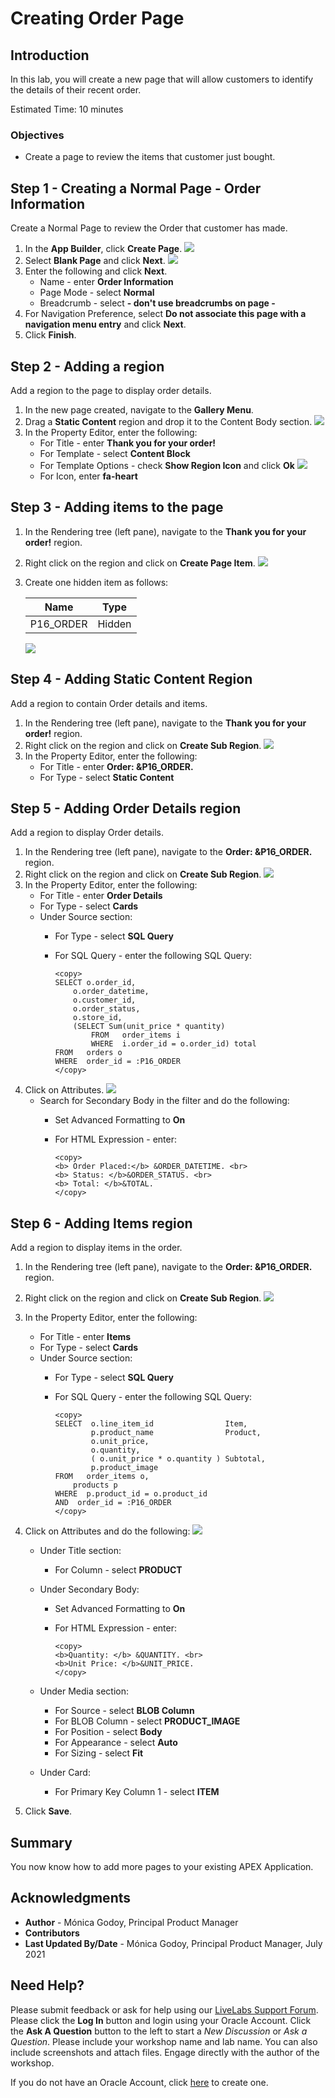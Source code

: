 # Creating Order Page

## Introduction

In this lab, you will create a new page that will allow customers to identify the details of their recent order.

Estimated Time: 10 minutes

### Objectives
- Create a page to review the items that customer just bought.

## **Step 1** - Creating a Normal Page - Order Information
Create a Normal Page to review the Order that customer has made.

1. In the **App Builder**, click **Create Page**.
    ![](images/create-page.png " ")
2. Select **Blank Page** and click **Next**.
    ![](images/blank-page.png " ")
3. Enter the following and click **Next**.
    - Name - enter **Order Information**
    - Page Mode - select **Normal**
    - Breadcrumb - select **- don't use breadcrumbs on page -** 
4. For Navigation Preference, select **Do not associate this page with a navigation menu entry** and click **Next**.
5. Click **Finish**.

## **Step 2** - Adding a region 
Add a region to the page to display order details.

1. In the new page created, navigate to the **Gallery Menu**.
2. Drag a **Static Content** region and drop it to the Content Body section.
    ![](images/create-static.png " ")
3. In the Property Editor, enter the following:
    - For Title - enter **Thank you for your order!**
    - For Template - select **Content Block**
    - For Template Options - check **Show Region Icon** and click **Ok**
        ![](images/template-options.png " ")
    - For Icon, enter **fa-heart**

## **Step 3** - Adding items to the page
1. In the Rendering tree (left pane), navigate to the **Thank you for your order!** region.
2. Right click on the region and click on **Create Page Item**.
    ![](images/create-item.png " ")
3. Create one hidden item as follows:

    | Name |  Type  | 
    | --- |  --- | 
    | P16_ORDER | Hidden |

    ![](images/order-item.png " ")    
    
## **Step 4** - Adding Static Content Region
Add a region to contain Order details and items.

1. In the Rendering tree (left pane), navigate to the **Thank you for your order!** region.
2. Right click on the region and click on **Create Sub Region**.
    ![](images/create-sub-region.png " ")
3. In the Property Editor, enter the following:
    - For Title - enter **Order: &P16_ORDER.**
    - For Type - select **Static Content**

## **Step 5** - Adding Order Details region
Add a region to display Order details.

1. In the Rendering tree (left pane), navigate to the **Order: &P16_ORDER.** region.
2. Right click on the region and click on **Create Sub Region**.
    ![](images/create-sub-region2.png " ")
3. In the Property Editor, enter the following:
    - For Title - enter **Order Details**
    - For Type - select **Cards**
    - Under Source section:
        - For Type - select **SQL Query**
        - For SQL Query - enter the following SQL Query:

            ``` 
            <copy>
            SELECT o.order_id,
                o.order_datetime,
                o.customer_id,
                o.order_status,
                o.store_id,
                (SELECT Sum(unit_price * quantity)
                    FROM   order_items i
                    WHERE  i.order_id = o.order_id) total
            FROM   orders o
            WHERE  order_id = :P16_ORDER 
            </copy>
            ```
4. Click on Attributes.
    ![](images/attributes.png " ")
    -  Search for Secondary Body in the filter and do the following:
        - Set Advanced Formatting to **On**
        - For HTML Expression - enter:

            ``` 
            <copy>
            <b> Order Placed:</b> &ORDER_DATETIME. <br> 
            <b> Status: </b>&ORDER_STATUS. <br> 
            <b> Total: </b>&TOTAL.    
            </copy>
            ```

## **Step 6** - Adding Items region
Add a region to display items in the order.

1. In the Rendering tree (left pane), navigate to the **Order: &P16_ORDER.** region.
2. Right click on the region and click on **Create Sub Region**.
    ![](images/create-sub-region3.png " ")
3. In the Property Editor, enter the following:
    - For Title - enter **Items**
    - For Type - select **Cards**
    - Under Source section:
        - For Type - select **SQL Query**
        - For SQL Query - enter the following SQL Query: 

            ``` 
            <copy>
            SELECT  o.line_item_id                Item,
                    p.product_name                Product,
                    o.unit_price,
                    o.quantity,
                    ( o.unit_price * o.quantity ) Subtotal,
                    p.product_image
            FROM   order_items o,
                products p
            WHERE  p.product_id = o.product_id
            AND  order_id = :P16_ORDER 
            </copy>
            ```
4. Click on Attributes and do the following:
    ![](images/attributes2.png " ")

    - Under Title section:
        - For Column - select **PRODUCT**    

    - Under Secondary Body:
        - Set Advanced Formatting to **On**
        - For HTML Expression - enter: 
    
            ``` 
            <copy>
            <b>Quantity: </b> &QUANTITY. <br> 
            <b>Unit Price: </b>&UNIT_PRICE.    
            </copy>
            ```

    - Under Media section:
        - For Source - select **BLOB Column**   
        - For BLOB Column - select **PRODUCT_IMAGE**  
        - For Position - select **Body**  
        - For Appearance - select **Auto**  
        - For Sizing - select **Fit**   

    - Under Card:
        - For Primary Key Column 1 - select **ITEM**    

5. Click **Save**.

## **Summary**

You now know how to add more pages to your existing APEX Application.

## **Acknowledgments**

- **Author** - Mónica Godoy, Principal Product Manager
- **Contributors** 
- **Last Updated By/Date** - Mónica Godoy, Principal Product Manager, July 2021

## Need Help?
Please submit feedback or ask for help using our [LiveLabs Support Forum](https://community.oracle.com/tech/developers/categories/oracle-apex-development-workshops). Please click the **Log In** button and login using your Oracle Account. Click the **Ask A Question** button to the left to start a *New Discussion* or *Ask a Question*.  Please include your workshop name and lab name.  You can also include screenshots and attach files.  Engage directly with the author of the workshop.

If you do not have an Oracle Account, click [here](https://profile.oracle.com/myprofile/account/create-account.jspx) to create one.